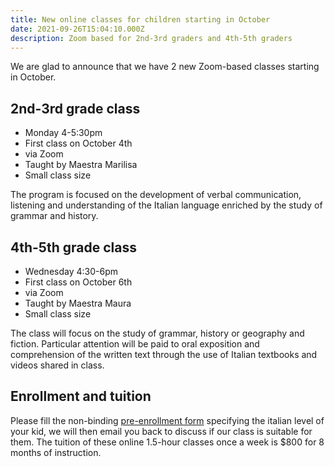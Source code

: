 ```yaml
---
title: New online classes for children starting in October
date: 2021-09-26T15:04:10.000Z
description: Zoom based for 2nd-3rd graders and 4th-5th graders
---
```


We are glad to announce that we have 2 new Zoom-based classes starting in October.

## 2nd-3rd grade class

* Monday 4-5:30pm
* First class on October 4th
* via Zoom
* Taught by Maestra Marilisa
* Small class size

The program is focused on the development of verbal communication, listening and understanding of the Italian language enriched by the study of grammar and history.

## 4th-5th grade class

* Wednesday 4:30-6pm
* First class on October 6th
* via Zoom
* Taught by Maestra Maura
* Small class size

The class will focus on the study of grammar, history or geography and fiction. Particular attention will be paid to oral exposition and comprehension of the written text through the use of Italian textbooks and videos shared in class.

## Enrollment and tuition

Please fill the non-binding [pre-enrollment form](https://www.italianschoolsd.com/enroll/) specifying the italian level of your kid, we will then email you back to discuss if our class is suitable for them.
The tuition of these online 1.5-hour classes once a week is $800 for 8 months of instruction.
